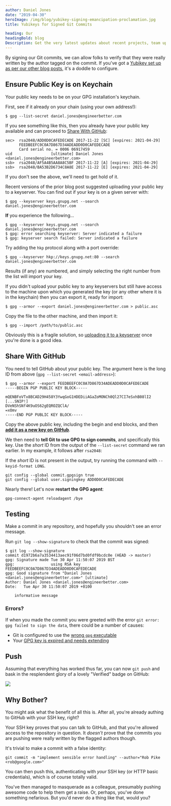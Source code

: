 ```yaml
---
author: Daniel Jones
date: "2019-04-30"
heroImage: /img/blog/yubikey-signing-emancipation-proclamation.jpg
title: Yubikeys for Signed Git Commits

heading: Our
headingBold: blog
Description: Get the very latest updates about recent projects, team updates, thoughts and industry news from our team of EngineerBetter experts.
---
```


By signing our Git commits, we can allow folks to verify that they were really written by the author tagged on the commit. If you've got a [Yubikey set up as per our other blog posts](/blog/yubikey-all-the-things/), it's a doddle to configure.

## Ensure Public Key is on Keychain

Your public key needs to be on your GPG installation's keychain.

First, see if it already on your chain (using your own address!):

```terminal
$ gpg --list-secret daniel.jones@engineerbetter.com
```

If you see something like this, then you already have your public key available and can proceed to [Share With GitHub](#share-with-github):

```terminal
sec>  rsa2048/ADD0D0CAFEDECADE 2017-11-22 [SC] [expires: 2021-04-29]
      FEEDBEEFC0C0A7D867D34ADEADD0D0CAFEDECADE
      Card serial no. = 0006 06917459
uid                 [ultimate] Daniel Jones <daniel.jones@engineerbetter.com>
ssb>  rsa2048/AF5A4B5AA8A8C5BF 2017-11-22 [A] [expires: 2021-04-29]
ssb>  rsa2048/BA53B2D6734C8A8E 2017-11-22 [E] [expires: 2021-04-29]
```

If you don't see the above, we'll need to get hold of it.

Recent versions of the prior blog post suggested uploading your public key to a keyserver. You can find out if your key is on a given server with:

```terminal
$ gpg --keyserver keys.gnupg.net --search daniel.jones@engineerbetter.com
```
**If** you experience the following...

```terminal
$ gpg --keyserver keys.gnupg.net --search daniel.jones@engineerbetter.com
$ gpg: error searching keyserver: Server indicated a failure
$ gpg: keyserver search failed: Server indicated a failure
```

Try adding the `hkp` protocol along with a port override:

```terminal
$ gpg --keyserver hkp://keys.gnupg.net:80 --search daniel.jones@engineerbetter.com
```

Results (if any) are numbered, and simply selecting the right number from the list will import your key.

If you didn't upload your public key to any keyservers but still have access to the machine upon which you generated the key (or any other where it is in the keychain) then you can export it, ready for import:
```terminal
$ gpg --armor --export daniel.jones@engineerbetter.com > public.asc
```

Copy the file to the other machine, and then import it:

```
$ gpg --import /path/to/public.asc
```

Obviously this is a fragile solution, so [uploading it to a keyserver](/blog/yubikey-ssh#sharing-your-public-key) once you're done is a good idea.


## Share With GitHub

You need to tell GitHub about your public key. The argument here is the long ID from above (`gpg --list-secret <email-address>`):

```terminal
$ gpg --armor --export FEEDBEEFC0C0A7D867D34ADEADD0D0CAFEDECADE
-----BEGIN PGP PUBLIC KEY BLOCK-----

mQENBFoVTx8BCAD29H458Y3YwqGoG1HDEDiiAGaZoMONCh0Ql27CI7eSxhB08lI2
[...SNIP!]
DVeNShSNf4K9uOS62gEQROZQClA/
=xOmv
-----END PGP PUBLIC KEY BLOCK-----
```

Copy the above public key, including the begin and end blocks, and then [**add it as a new key on GitHub**](https://github.com/settings/gpg/new).

We then need to **tell Git to use GPG to sign commits**, and specifically this key. Use the _short_ ID from the output of the `--list-secret` command we ran earlier. In my example, it follows after `rsa2048`:

If the _short_ ID is not present in the output, try running the command with `--keyid-format LONG`.

```terminal
git config --global commit.gpgsign true
git config --global user.signingkey ADD0D0CAFEDECADE
```

Nearly there! Let's now **restart the GPG agent**:

```terminal
gpg-connect-agent reloadagent /bye
```

## Testing

Make a commit in any repository, and hopefully you shouldn't see an error message.

Run `git log --show-signature` to check that the commit was signed:

```terminal
$ git log --show-signature
commit d1972b6a7a3534413aec91f06d7bd0fdf9bcdc0e (HEAD -> master)
gpg: Signature made Tue 30 Apr 11:50:07 2019 BST
gpg:                using RSA key FEEDBEEFC0C0A7D867D34ADEADD0D0CAFEDECADE
gpg: Good signature from "Daniel Jones <daniel.jones@engineerbetter.com>" [ultimate]
Author: Daniel Jones <daniel.jones@engineerbetter.com>
Date:   Tue Apr 30 11:50:07 2019 +0100

    informative message
```

### Errors?

If when you made the commit you were greeted with the error `git error: gpg failed to sign the data`, there could be a number of causes:

* Git is configured to use the [wrong `gpg` executable](https://stackoverflow.com/a/40066889/774395)
* Your [GPG key is expired and needs extending](/blog/yubikey-ssh/#extending-the-life-of-the-key)

## Push

Assuming that everything has worked thus far, you can now `git push` and bask in the resplendent glory of a lovely "Verified" badge on GitHub:

<img src="/img/blog/verified-commit.png" class="image fit">

## Why Bother?

You might ask what the benefit of all this is. After all, you're already authing to GitHub with your SSH key, right?

Your SSH key proves that you can talk to GitHub, and that you're allowed access to the repository in question. It _doesn't_ prove that the commits you are pushing were really written by the flagged authors though.

It's trivial to make a commit with a false identity:

```terminal
git commit -m "implement sensible error handling" --author="Rob Pike <rob@google.com>"
```

You can then push this, authenticating with _your_ SSH key (or HTTP basic credentials), which is of course totally valid.

You've then managed to masquerade as a colleague, presumably pushing awesome code to help them get a raise. Or, perhaps, you've done something nefarious. But you'd never do a thing like that, would you?
